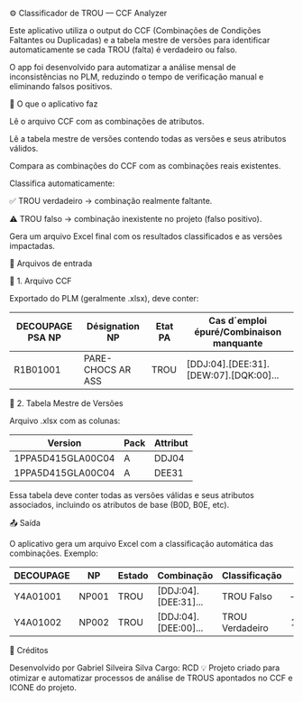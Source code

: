 ⚙️ Classificador de TROU — CCF Analyzer

Este aplicativo utiliza o output do CCF (Combinações de Condições Faltantes ou Duplicadas) e a tabela mestre de versões para identificar automaticamente se cada TROU (falta) é verdadeiro ou falso.

O app foi desenvolvido para automatizar a análise mensal de inconsistências no PLM, reduzindo o tempo de verificação manual e eliminando falsos positivos.

🧠 O que o aplicativo faz

Lê o arquivo CCF com as combinações de atributos.

Lê a tabela mestre de versões contendo todas as versões e seus atributos válidos.

Compara as combinações do CCF com as combinações reais existentes.

Classifica automaticamente:

✅ TROU verdadeiro → combinação realmente faltante.

⚠️ TROU falso → combinação inexistente no projeto (falso positivo).

Gera um arquivo Excel final com os resultados classificados e as versões impactadas.


📄 Arquivos de entrada

📘 1. Arquivo CCF

Exportado do PLM (geralmente .xlsx), deve conter:

| DECOUPAGE PSA NP | Désignation NP    | Etat PA | Cas d´emploi épuré/Combinaison manquante |
| ---------------- | ----------------- | ------- | ---------------------------------------- |
| R1B01001         | PARE-CHOCS AR ASS | TROU    | [DDJ:04].[DEE:31].[DEW:07].[DQK:00]...   |


📗 2. Tabela Mestre de Versões

Arquivo .xlsx com as colunas:

| Version           | Pack | Attribut |
| ----------------- | ---- | -------- |
| 1PPA5D415GLA00C04 | A    | DDJ04    |
| 1PPA5D415GLA00C04 | A    | DEE31    |

Essa tabela deve conter todas as versões válidas e seus atributos associados, incluindo os atributos de base (B0D, B0E, etc).

📤 Saída

O aplicativo gera um arquivo Excel com a classificação automática das combinações.
Exemplo:

| DECOUPAGE | NP    | Estado | Combinação           | Classificação   | Versão Impactada  |
| --------- | ----- | ------ | -------------------- | --------------- | ----------------- |
| Y4A01001  | NP001 | TROU   | [DDJ:04].[DEE:31]... | TROU Falso      | —                 |
| Y4A01002  | NP002 | TROU   | [DDJ:04].[DEE:00]... | TROU Verdadeiro | 1PPA5D415GLA00C04 |


👤 Créditos

Desenvolvido por Gabriel Silveira Silva
Cargo: RCD
💡 Projeto criado para otimizar e automatizar processos de análise de TROUS apontados no CCF e ICONE do projeto.
